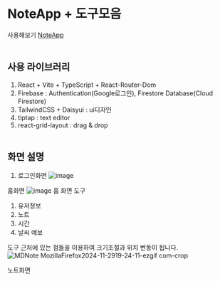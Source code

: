 # NoteApp + 도구모음
사용해보기 [NoteApp](https://note-99a82.web.app/login)
<br/><br/>

## 사용 라이브러리
1. React + Vite + TypeScript + React-Router-Dom
2. Firebase : Authentication(Google로그인), Firestore Database(Cloud Firestore)
3. TailwindCSS + Daisyui : ui디자인
4. tiptap : text editor
5. react-grid-layout : drag & drop
<br/><br/>

## 화면 설명
1. 로그인화면
![image](https://github.com/user-attachments/assets/9a9596a5-78bd-4aaa-9102-377e0b5cdbcf)

홈화면
![image](https://github.com/user-attachments/assets/b729faa7-c763-43fb-942e-7bad6ab739b7)
홈 화면 도구
1. 유저정보
2. 노트
3. 시간
4. 날씨 예보

도구 근처에 있는 점들을 이용하여 크기조절과 위치 변동이 됩니다.
![MDNote MozillaFirefox2024-11-2919-24-11-ezgif com-crop](https://github.com/user-attachments/assets/55a9f065-b63f-40ae-bdc8-40a08bd5f84c)


노트화면
